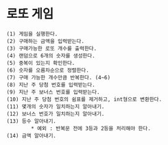 # 로또 게임
    (1) 게임을 실행한다.
    (2) 구매하는 금액을 입력받는다.
    (3) 구매가능한 로또 개수를 출력한다.
    (4) 랜덤으로 6개의 숫자를 생성한다.
    (5) 중복이 있는지 확인한다.
    (6) 숫자를 오름차순으로 정렬한다.
    (7) 구매 가능한 개수만큼 반복한다. (4~6)
    (8) 지난 주 당첨 번호를 입력받는다.
    (9) 지난 주 보너스 번호를 입력받는다.
    (10) 지난 주 당첨 번호의 쉼표를 제거하고, int형으로 변환한다.
    (11) 몇개의 숫자가 일치하는지 알아내기.
    (12) 보너스 번호가 일치하는지 알아내기.
    (13) 등수 알아내기.
            * 예외 : 반복문 전에 3등과 2등을 처리해야 한다.
    (14) 금액 알아내기.